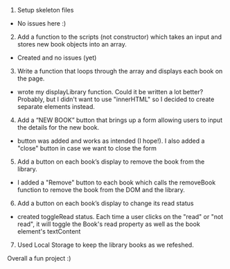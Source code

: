 1. Setup skeleton files
  - No issues here :)
2. Add a function to the scripts (not constructor) which takes an input and stores new book objects into an array.
  - Created and no issues (yet)
3. Write a function that loops through the array and displays each book on the page.
  - wrote my displayLibrary function. Could it be written a lot better? Probably, but I didn't want to use "innerHTML" so I decided to create separate elements instead.
4. Add a “NEW BOOK” button that brings up a form allowing users to input the details for the new book.
  - button was added and works as intended (I hope!). I also added a "close" button in case we want to close the form
5. Add a button on each book’s display to remove the book from the library.
  - I added a "Remove" button to each book which calls the removeBook function to remove the book from the DOM and the library.
6. Add a button on each book’s display to change its read status
  - created toggleRead status. Each time a user clicks on the "read" or "not read", it will toggle the Book's read property as well as the book element's textContent
7. Used Local Storage to keep the library books as we refeshed.

Overall a fun project :)
